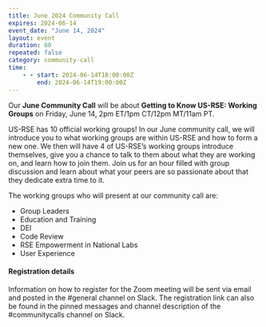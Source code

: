 ```yaml
---
title: June 2024 Community Call
expires: 2024-06-14
event_date: "June 14, 2024"
layout: event
duration: 60
repeated: false
category: community-call
time:
    - - start: 2024-06-14T18:00:00Z
        end: 2024-06-14T19:00:00Z
---
```


Our **June Community Call** will be about **Getting to Know US-RSE: Working Groups** on Friday, June 14, 2pm ET/1pm CT/12pm MT/11am PT.

US-RSE has 10 official working groups! In our June community call, we will introduce you to what working groups are within US-RSE and how to form a new one. We then will have 4 of US-RSE’s working groups introduce themselves, give you a chance to talk to them about what they are working on, and learn how to join them. Join us for an hour filled with group discussion and learn about what your peers are so passionate about that they dedicate extra time to it.

The working groups who will present at our community call are:
- Group Leaders
- Education and Training 
- DEI 
- Code Review 
- RSE Empowerment in National Labs 
- User Experience



#### Registration details
Information on how to register for the Zoom meeting will be sent via email
and posted in the #general channel on Slack. The registration link can also be found in the pinned messages and channel description of the #communitycalls channel on Slack.
